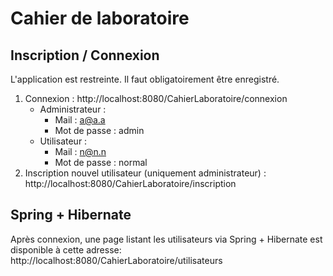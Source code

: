 # Cahier de laboratoire


## Inscription / Connexion
L'application est restreinte. Il faut obligatoirement être enregistré.  

1. Connexion  : http://localhost:8080/CahierLaboratoire/connexion
    - Administrateur : 
        - Mail : a@a.a
        - Mot de passe : admin
    - Utilisateur : 
        - Mail : n@n.n
        - Mot de passe : normal
2. Inscription nouvel utilisateur (uniquement administrateur) : http://localhost:8080/CahierLaboratoire/inscription

## Spring + Hibernate
Après connexion, une page listant les utilisateurs via Spring + Hibernate est disponible à cette adresse:
http://localhost:8080/CahierLaboratoire/utilisateurs

